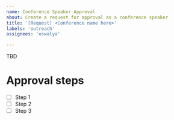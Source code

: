 ```yaml
---
name: Conference Speaker Approval
about: Create a request for approval as a conference speaker
title: '[Request] <Conference name here>'
labels: 'outreach'
assignees: 'oswalya'

---
```


TBD

# Approval steps

- [ ] Step 1
- [ ] Step 2
- [ ] Step 3

